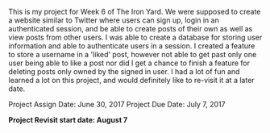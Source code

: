 This is my project for Week 6 of The Iron Yard. We were supposed to create a website similar to Twitter where users can sign up, login in an authenticated session, and be able to create posts of their own as well as view posts from other users. I was able to create a database for storing user information and able to authenticate users in a session. I created a feature to store a username in a 'liked' post, however not able to get past only one user being able to like a post nor did I get a chance to finish a feature for deleting posts only owned by the signed in user. I had a lot of fun and learned a lot on this project, and would definitely like to re-visit it at a later date.

Project Assign Date: June 30, 2017
Project Due Date: July 7, 2017

**Project Revisit start date: August 7**
